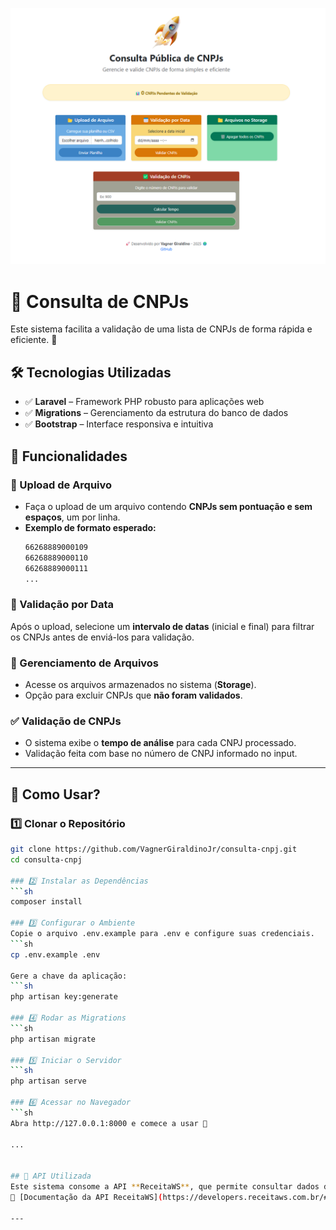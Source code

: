![alt text](image.png)


# 📌 Consulta de CNPJs  

Este sistema facilita a validação de uma lista de CNPJs de forma rápida e eficiente. 🚀  

## 🛠️ Tecnologias Utilizadas  
- ✅ **Laravel** – Framework PHP robusto para aplicações web  
- ✅ **Migrations** – Gerenciamento da estrutura do banco de dados  
- ✅ **Bootstrap** – Interface responsiva e intuitiva  

## 🎯 Funcionalidades  

### 📂 Upload de Arquivo  
- Faça o upload de um arquivo contendo **CNPJs sem pontuação e sem espaços**, um por linha.  
- **Exemplo de formato esperado:**  
  ```txt
  66268889000109
  66268889000110
  66268889000111
  ...

### 📅 Validação por Data  
Após o upload, selecione um **intervalo de datas** (inicial e final) para filtrar os CNPJs antes de enviá-los para validação.  

### 📁 Gerenciamento de Arquivos  
- Acesse os arquivos armazenados no sistema (**Storage**).  
- Opção para excluir CNPJs que **não foram validados**.  

### ✅ Validação de CNPJs  
- O sistema exibe o **tempo de análise** para cada CNPJ processado.  
- Validação feita com base no número de CNPJ informado no input.  

---

## 🚀 Como Usar?  

### 1️⃣ Clonar o Repositório  
```sh
git clone https://github.com/VagnerGiraldinoJr/consulta-cnpj.git
cd consulta-cnpj

### 2️⃣ Instalar as Dependências
```sh
composer install

### 3️⃣ Configurar o Ambiente
Copie o arquivo .env.example para .env e configure suas credenciais.
```sh
cp .env.example .env

Gere a chave da aplicação:
```sh
php artisan key:generate

### 4️⃣ Rodar as Migrations
```sh
php artisan migrate

### 5️⃣ Iniciar o Servidor
```sh
php artisan serve

### 6️⃣ Acessar no Navegador
```sh
Abra http://127.0.0.1:8000 e comece a usar 🚀

...


## 📌 API Utilizada  
Este sistema consome a API **ReceitaWS**, que permite consultar dados de CNPJs gratuitamente.  
🔗 [Documentação da API ReceitaWS](https://developers.receitaws.com.br/#/operations/queryCNPJFree)  

---